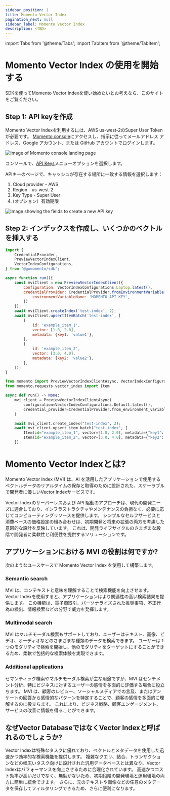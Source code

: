 ```yaml
---
sidebar_position: 1
title: Momento Vector Index
pagination_next: null
sidebar_label: Momento Vector Index
description: <TBD>
---
```


import Tabs from '@theme/Tabs';
import TabItem from '@theme/TabItem';

# Momento Vector Index の使用を開始する

SDKを使ってMomento Vector Indexを使い始めたいとお考えなら、このサイトをご覧ください。

## Step 1: API keyを作成

Momento Vector Indexを利用するには、AWS us-west-2のSuper User Tokenが必要です。
[Momento console](https://console.gomomento.com/tokens)にアクセスし、指示に従ってメールアドレス
アドレス、Google アカウント、または GitHub アカウントでログインします。

![Image of Momento console landing page](@site/static/img/getting-started/console.png)

コンソールで、[API Keys](https://console.gomomento.com/tokens)メニューオプションを選択します。

APIキーのページで、キャッシュが存在する場所に一致する情報を選択します：

1. Cloud provider - AWS
2. Region - us-west-2
3. Key Type - Super User
4. (オプション）有効期限

![Image showing the fields to create a new API key](@site/static/img/getting-started/select-provider-region-us-west-2.png)

## Step 2: インデックスを作成し、いくつかのベクトルを挿入する

<Tabs>
   <TabItem value="node" label="Node.js" default>

```javascript
import {
    CredentialProvider,
    PreviewVectorIndexClient,
    VectorIndexConfigurations,
} from "@gomomento/sdk";

async function run(){
    const mviClient = new PreviewVectorIndexClient({
        configuration: VectorIndexConfigurations.Laptop.latest(),
        credentialProvider: CredentialProvider.fromEnvironmentVariable({
            environmentVariableName: 'MOMENTO_API_KEY',
        })
    });
    await mviClient.createIndex('test-index', 2);
    await mviClient.upsertItemBatch('test-index', [
        {
            id: 'example_item_1',
            vector: [1.0, 2.0],
            metadata: {key1: 'value1'},
        },
        {
            id: 'example_item_2',
            vector: [3.0, 4.0],
            metadata: {key2: 'value2'},
        },
    ]);
}
```

   </TabItem>
   <TabItem value="python" label="Python" default>

```python
from momento import PreviewVectorIndexClientAsync, VectorIndexConfigurations, CredentialProvider
from momento.requests.vector_index import Item

async def run() -> None:
    mvi_client = PreviewVectorIndexClientAsync(
        configuration=VectorIndexConfigurations.Default.latest(),
        credential_provider=CredentialProvider.from_environment_variable("MOMENTO_API_KEY"),
    )

    await mvi_client.create_index("test-index", 2);
    await mvi_client.upsert_item_batch("test-index", [
        Item(id="example_item_1", vector=[1.0, 2.0], metadata={"key1": "value1"}),
        Item(id="example_item_2", vector=[3.0, 4.0], metadata={"key2": "value2"}),
    ]);
```

   </TabItem>
</Tabs>

# Momento Vector Indexとは?

Momento Vector Index (MVI) は、AI を活用したアプリケーションで使用するベクトルデータのリアルタイムの保存と取得のために設計された、スケーラブルで開発者に優しいVector Indexサービスです。

Vector Indexのサーバーレスおよび API 駆動のアプローチは、現代の開発ニーズに適合しており、インフラストラクチャやメンテナンスの負担なく、必要に応じてコンピューティングリソースを提供します。 シンプルなセルフサービスと消費ベースの価格設定の組み合わせは、初期開発と将来の拡張の両方を考慮した意図的な設計を反映しています。
これは、開発ライフサイクルのさまざまな段階で開発者に柔軟性と利便性を提供するソリューションです。

## アプリケーションにおける MVI の役割は何ですか?

次のようなユースケースで Momento Vector Index を使用して構築します。

### Semantic search

MVI は、コンテキストと意味を理解することで検索機能を向上させます。 Vector Indexを使用すると、アプリケーションはより関連性の高い検索結果を提供します。 この機能は、電子商取引、パーソナライズされた推奨事項、不正行為の検出、情報検索などの分野で威力を発揮します。

### Multimodal search

MVI はマルチモーダル検索もサポートしており、ユーザーはテキスト、画像、ビデオ、オーディオなどのさまざまな種類のデータを検索できます。 ユーザーは 1 つのモダリティで検索を開始し、他のモダリティをターゲットにすることができるため、柔軟で包括的な検索体験を実現できます。

### Additional applications

セマンティック検索やマルチモーダル検索が主な用途ですが、MVI はセンチメント分析、特にビジネスに対するユーザーの感情を多面的に評価する場合に役立ちます。 MVI は、顧客のレビュー、ソーシャルメディアでの言及、またはアンケートの回答から感情的なパターンを特定することで、顧客の感情を多面的に理解するのに役立ちます。 これにより、ビジネス戦略、顧客エンゲージメント、サービスの改善に情報を得ることができます。

## なぜVector DatabaseではなくVector Indexと呼ばれるのでしょうか?

Vector Indexは特殊なタスクに優れており、ベクトルとメタデータを使用した迅速かつ効率的な検索機能を提供します。
複雑なクエリ、結合、トランザクションなどの幅広いタスク向けに設計された汎用データベースとは異なり、Vector Indexはパフォーマンスを向上させるために合理化されています。 高速かつコスト効率が高いだけでなく、無駄がないため、初期段階の開発環境と運用環境の両方に簡単に統合できます。 さらに、元のテキストや画像などの任意のメタデータを保存してフィルタリングできるため、さらに便利になります。